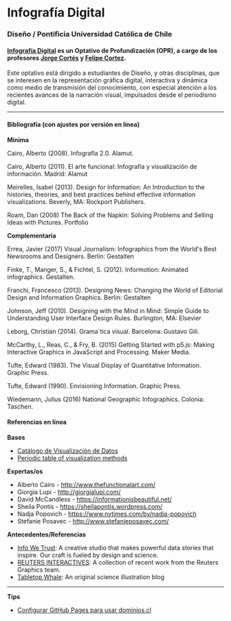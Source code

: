 # Infografía Digital

### Diseño / Pontificia Universidad Católica de Chile

#### [Infografía Digital](http://catalogo.uc.cl/index.php?tmpl=component&option=com_catalogo&view=programa&sigla=dno075) es un Optativo de Profundización (OPR), a cargo de los profesores [Jorge Cortés](https://www.graficainteractiva.com/) y [Felipe Cortez](http://profesor.faco.cl/). 

Este optativo está dirigido a estudiantes de Diseño, y otras disciplinas, que se interesen en la representación gráfica digital, interactiva y dinámica como medio de transmisión del conocimiento, con especial atención a los recientes avances de la narración visual, impulsados desde el periodismo digital.

- - - - - - - - - -

#### Bibliografía (con ajustes por versión en línea)

**Mínima**

Cairo, Alberto (2008). Infografía 2.0. Alamut.

Cairo, Alberto (2011). El arte funcional: Infografía y visualización de información. Madrid: Alamut

Meirelles, Isabel (2013). Design for Information: An Introduction to the histories, theories, and best practices behind effective information visualizations. Beverly, MA: Rockport Publishers.

Roam, Dan (2008) The Back of the Napkin: Solving Problems and Selling Ideas with Pictures. Portfolio

**Complementaria**

Errea, Javier (2017) Visual Journalism: Infographics from the World's Best Newsrooms and Designers. Berlin: Gestalten

Finke, T., Manger, S., & Fichtel, S. (2012). Informotion: Animated infographics. Gestalten.

Franchi, Francesco (2013). Designing News: Changing the World of Editorial Design and Information Graphics. Berlin: Gestalten

Johnson, Jeff (2010). Designing with the Mind in Mind: Simple Guide to Understanding User Interface Design Rules. Burlington, MA: Elsevier

Leborg, Christian (2014). Grama´tica visual. Barcelona: Gustavo Gili.

McCarthy, L., Reas, C., & Fry, B. (2015) Getting Started with p5.js: Making Interactive Graphics in JavaScript and Processing. Maker Media.

Tufte, Edward (1983). The Visual Display of Quantitative Information. Graphic Press.

Tufte, Edward (1990). Envisioning Information. Graphic Press.

Wiedemann, Julius (2016) National Geographic Infographics. Colonia: Taschen.

#### Referencias en línea

**Bases**

- [Catálogo de Visualización de Datos](https://datavizcatalogue.com/ES/)
- [Periodic table of visualization methods](http://www.visual-literacy.org/periodic_table/periodic_table.html )

**Expertas/os**

- Alberto Cairo - http://www.thefunctionalart.com/
- Giorgia Lupi - http://giorgialupi.com/ 
- David McCandless - https://informationisbeautiful.net/
- Sheila Pontis - https://sheilapontis.wordpress.com/
- Nadja Popovich - https://www.nytimes.com/by/nadja-popovich
- Stefanie Posavec - http://www.stefanieposavec.com/

**Antecedentes/Referencias**

- [Info We Trust](https://infowetrust.com/essays): A creative studio that makes powerful data stories that inspire. Our craft is fueled by design and science.
- [REUTERS INTERACTIVES](https://graphics.reuters.com/): A collection of recent work from the Reuters Graphics team.
- [Tabletop Whale](http://tabletopwhale.com/): An original science illustration blog


- - - - - - - - -

**Tips**

- [Configurar GitHub Pages para usar dominios.cl](https://medium.com/@ggerena/configurar-github-pages-para-usar-dominios-cl-13c1a644699f)
